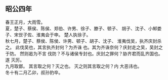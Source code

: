 ## 昭公四年
春王正月，大雨雪。  
夏，楚子、蔡侯、陈侯、郑伯、许男、徐子、滕子、顿子、
胡子、沈子、小邾娄子、宋世子佐、淮夷会于申。 楚人执徐子。  
秋七月，楚子、蔡侯、陈侯、许男、顿子、胡子、沈子、
淮夷伐吴，执齐庆封杀之。 此伐吴也，其言执齐封何？为齐诛
也。其为齐诛奈何？庆封走之吴，吴封之于防。 然则曷为不言
伐防？不与诸侯专封也。庆封之罪何？胁齐君而乱齐国也。 遂
灭厉。  
九月取鄫。 其言取之何？灭之也。 灭之则其言取之何？内
大恶讳也。  
冬十有二月乙卯，叔孙豹卒。  

